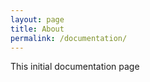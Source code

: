 ```yaml
---
layout: page
title: About
permalink: /documentation/
---
```


This initial documentation page

[vsg-dev-organization]: https://github.com/vsg-dev
